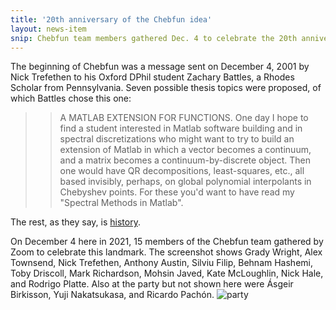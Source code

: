 ```yaml
---
title: '20th anniversary of the Chebfun idea'
layout: news-item
snip: Chebfun team members gathered Dec. 4 to celebrate the 20th anniversary of the invention of Chebfun.
---
```

The beginning of Chebfun was a message sent on December 4, 2001 by Nick Trefethen to his
Oxford DPhil student Zachary Battles, a Rhodes Scholar from Pennsylvania.  Seven possible thesis
topics were proposed, of which Battles chose this one:

> > A MATLAB EXTENSION FOR FUNCTIONS.  One day I hope to find a student
> > interested in Matlab software building and in spectral discretizations
> > who might want to try to build an extension of Matlab in which a vector
> > becomes a continuum, and a matrix becomes a continuum-by-discrete
> > object.  Then one would have QR decompositions, least-squares, etc.,
> > all based invisibly, perhaps, on global polynomial interpolants in
> > Chebyshev points.  For these you'd want to have read my "Spectral
> > Methods in Matlab".
 
The rest, as they say, is [history](https://www.chebfun.org/about/history.html).

On December 4 here in 2021, 15 members of the Chebfun team gathered by Zoom
to celebrate this landmark.  The screenshot shows Grady Wright, Alex Townsend,
Nick Trefethen,
Anthony Austin, Silviu Filip, Behnam Hashemi, Toby Driscoll, Mark Richardson,
Mohsin Javed, Kate McLoughlin, Nick Hale, and Rodrigo Platte.  Also at the party
but not shown here were &Aacute;sgeir Birkisson, Yuji Nakatsukasa, and Ricardo Pach&oacute;n.
![party](http://people.maths.ox.ac.uk/trefethen/party.png)

